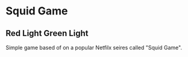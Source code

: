 # Squid Game
## Red Light Green Light

Simple game based of on a popular Netfilx seires called "Squid Game".

